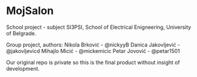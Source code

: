 # MojSalon
School project - subject SI3PSI, School of Electrical Enigneering, University of Belgrade.


Group proјеct, authors: Nikola Brković - @nickyyB
                        Danica Jakovljević - @jakovljevicd
                        Mihajlo Micić - @mickemicic
                        Petar Jovović - @petar1501
                        
                        
Our original repo is private so this is the final product without insight of development.
